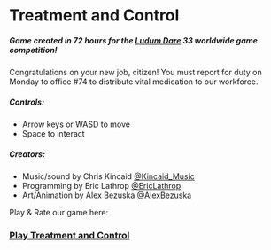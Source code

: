 # Treatment and Control
##### Game created in 72 hours for the [Ludum Dare](http://ludumdare.com/compo/about-ludum-dare/) 33 worldwide game competition!

Congratulations on your new job, citizen! You must report for duty on Monday to office #74 to distribute vital medication to our workforce. 

#####  Controls:
 
* Arrow keys or WASD to move
 * Space to interact

##### Creators:

* Music/sound by Chris Kincaid [@Kincaid_Music](https://twitter.com/Kincaid_Music) 
* Programming by Eric Lathrop [@EricLathrop](https://twitter.com/EricLathrop) 
* Art/Animation by Alex Bezuska [@AlexBezuska](https://twitter.com/AlexBezuska) 


Play & Rate our game here: 

### [Play Treatment and Control](http://ludumdare.com/compo/ludum-dare-33/?action=preview&uid=37347)

